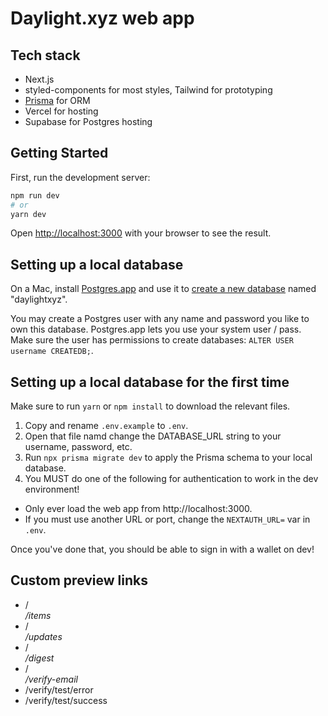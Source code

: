 # Daylight.xyz web app

## Tech stack

- Next.js
- styled-components for most styles, Tailwind for prototyping
- [Prisma](https://www.prisma.io/docs/getting-started) for ORM
- Vercel for hosting
- Supabase for Postgres hosting

## Getting Started

First, run the development server:

```bash
npm run dev
# or
yarn dev
```

Open [http://localhost:3000](http://localhost:3000) with your browser to see the result.

## Setting up a local database

On a Mac, install [Postgres.app](https://postgresapp.com/) and use it to [create a new database](https://stackoverflow.com/a/26156337) named "daylightxyz".

You may create a Postgres user with any name and password you like to own this database. Postgres.app lets you use your system user / pass. Make sure the user has permissions to create databases: `ALTER USER username CREATEDB;`.

## Setting up a local database for the first time

Make sure to run `yarn` or `npm install` to download the relevant files.

1. Copy and rename `.env.example` to `.env`.
2. Open that file namd change the DATABASE_URL string to your username, password, etc.
3. Run `npx prisma migrate dev` to apply the Prisma schema to your local database.
4. You MUST do one of the following for authentication to work in the dev environment!

- Only ever load the web app from http://localhost:3000.
- If you must use another URL or port, change the `NEXTAUTH_URL=` var in `.env`.

Once you've done that, you should be able to sign in with a wallet on dev!

## Custom preview links

- /<address>/items
- /<address>/updates
- /<address>/digest
- /<address>/verify-email
- /verify/test/error
- /verify/test/success

